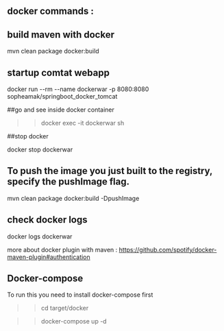 
## docker commands :

## build maven with docker

mvn clean package docker:build


## startup comtat webapp

docker run --rm --name dockerwar -p 8080:8080  sopheamak/springboot_docker_tomcat

##go and see inside docker container 

>> docker exec -it dockerwar sh

##stop docker

docker stop dockerwar  


## To push the image you just built to the registry, specify the pushImage flag.

mvn clean package docker:build -DpushImage


## check docker logs

docker logs dockerwar


more about docker plugin with maven : https://github.com/spotify/docker-maven-plugin#authentication



## Docker-compose

To run this you need to install docker-compose first

>>cd target/docker

>>docker-compose up -d
